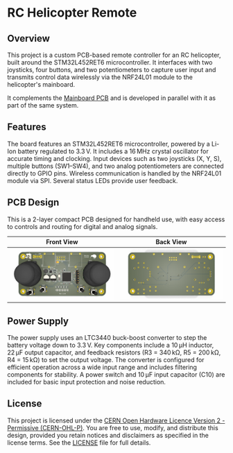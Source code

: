 # RC Helicopter Remote

## Overview

This project is a custom PCB-based remote controller for an RC helicopter, built around the STM32L452RET6 microcontroller. It interfaces with two joysticks, four buttons, and two potentiometers to capture user input and transmits control data wirelessly via the NRF24L01 module to the helicopter's mainboard.

It complements the [Mainboard PCB](https://github.com/ikajdan/rc_helicopter_mainboard) and is developed in parallel with it as part of the same system.

## Features

The board features an STM32L452RET6 microcontroller, powered by a Li-Ion battery regulated to 3.3 V. It includes a 16 MHz crystal oscillator for accurate timing and clocking. Input devices such as two joysticks (X, Y, S), multiple buttons (SW1–SW4), and two analog potentiometers are connected directly to GPIO pins. Wireless communication is handled by the NRF24L01 module via SPI. Several status LEDs provide user feedback.

## PCB Design

This is a 2-layer compact PCB designed for handheld use, with easy access to controls and routing for digital and analog signals.

| Front View                            | Back View                           |
|---------------------------------------|-------------------------------------|
| ![PCB Front](documentation/front.png) | ![PCB Back](documentation/back.png) |

## Power Supply

The power supply uses an LTC3440 buck-boost converter to step the battery voltage down to 3.3 V. Key components include a 10 µH inductor, 22 µF output capacitor, and feedback resistors (R3 = 340 kΩ, R5 = 200 kΩ, R4 = 15 kΩ) to set the output voltage. The converter is configured for efficient operation across a wide input range and includes filtering components for stability. A power switch and 10 µF input capacitor (C10) are included for basic input protection and noise reduction.

## License

This project is licensed under the [CERN Open Hardware Licence Version 2 - Permissive (CERN-OHL-P)](https://ohwr.org/cern_ohl_p_v2.txt).
You are free to use, modify, and distribute this design, provided you retain notices and disclaimers as specified in the license terms. See the [LICENSE](LICENSE.md) file for full details.
